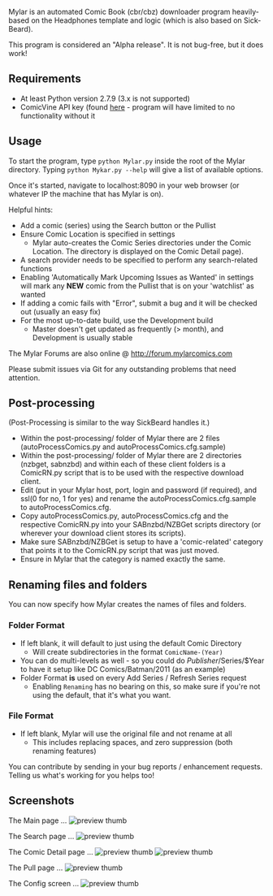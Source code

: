 Mylar is an automated Comic Book (cbr/cbz) downloader program heavily-based on the Headphones template and logic (which is also based on Sick-Beard).

This program is considered an "Alpha release". It is not bug-free, but it does work!

## Requirements
- At least Python version 2.7.9 (3.x is not supported)
- ComicVine API key (found [here](https://comicvine.gamespot.com/api/) - program will have limited to no functionality without it

## Usage
To start the program, type `python Mylar.py` inside the root of the Mylar directory. Typing `python Mykar.py --help` will give a list of available options.

Once it's started, navigate to localhost:8090 in your web browser (or whatever IP the machine that has Mylar is on).

Helpful hints:
- Add a comic (series) using the Search button or the Pullist
- Ensure Comic Location is specified in settings
  - Mylar auto-creates the Comic Series directories under the Comic Location. The directory is displayed on the Comic Detail page).
- A search provider needs to be specified to perform any search-related functions
- Enabling 'Automatically Mark Upcoming Issues as Wanted' in settings will mark any **NEW** comic from the Pullist that is on your 'watchlist' as wanted
- If adding a comic fails with "Error", submit a bug and it will be checked out (usually an easy fix)
- For the most up-to-date build, use the Development build
  - Master doesn't get updated as frequently (> month), and Development is usually stable

The Mylar Forums are also online @ http://forum.mylarcomics.com

Please submit issues via Git for any outstanding problems that need attention.

## Post-processing
 (Post-Processing is similar to the way SickBeard handles it.)

- Within the post-processing/ folder of Mylar there are 2 files (autoProcessComics.py and autoProcessComics.cfg.sample)
- Within the post-processing/ folder of Mylar there are 2 directories (nzbget, sabnzbd) and within each of these client folders is a ComicRN.py script that is to be used with the respective download client.
- Edit (put in your Mylar host, port, login and password (if required), and ssl(0 for no, 1 for yes) and rename the autoProcessComics.cfg.sample to autoProcessComics.cfg. 
- Copy autoProcessComics.py, autoProcessComics.cfg and the respective ComicRN.py into your SABnzbd/NZBGet scripts directory (or wherever your download client stores its scripts).
- Make sure SABnzbd/NZBGet is setup to have a 'comic-related' category that points it to the ComicRN.py script that was just moved. 
- Ensure in Mylar that the category is named exactly the same.

## Renaming files and folders
You can now specify how Mylar creates the names of files and folders.

### Folder Format
- If left blank, it will default to just using the default Comic Directory 
  - Will create subdirectories in the format `ComicName-(Year)`
- You can do multi-levels as well - so you could do $Publisher/$Series/$Year to have it setup like DC Comics/Batman/2011 (as an example)
- Folder Format **is** used on every Add Series / Refresh Series request
  - Enabling `Renaming` has no bearing on this, so make sure if you're not using the default, that it's what you want.

### File Format
- If left blank, Mylar will use the original file and not rename at all
  - This includes replacing spaces, and zero suppression (both renaming features)

You can contribute by sending in your bug reports / enhancement requests. Telling us what's working for you helps too!

## Screenshots
The Main page ...
![preview thumb](http://i.imgur.com/GLGMj.png)

The Search page ...
![preview thumb](http://i.imgur.com/EM21C.png)

The Comic Detail page ...
![preview thumb](http://i.imgur.com/6z5mH.png)
![preview thumb](http://i.imgur.com/ETuXp.png)

The Pull page ...
![preview thumb](http://i.imgur.com/VWTDQ.png)

The Config screen ...
![preview thumb](http://i.imgur.com/nQjIN.png)


